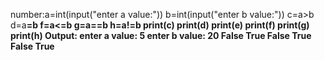 number:a=int(input("enter a value:"))
b=int(input("enter b value:"))
c=a>b
d=a<b 
e=a>=b
f=a<=b
g=a==b
h=a!=b
print(c)
print(d)
print(e)
print(f)
print(g)
print(h)
Output:
enter a value:
5
enter b value:
20
False
True
False
True
False
True
